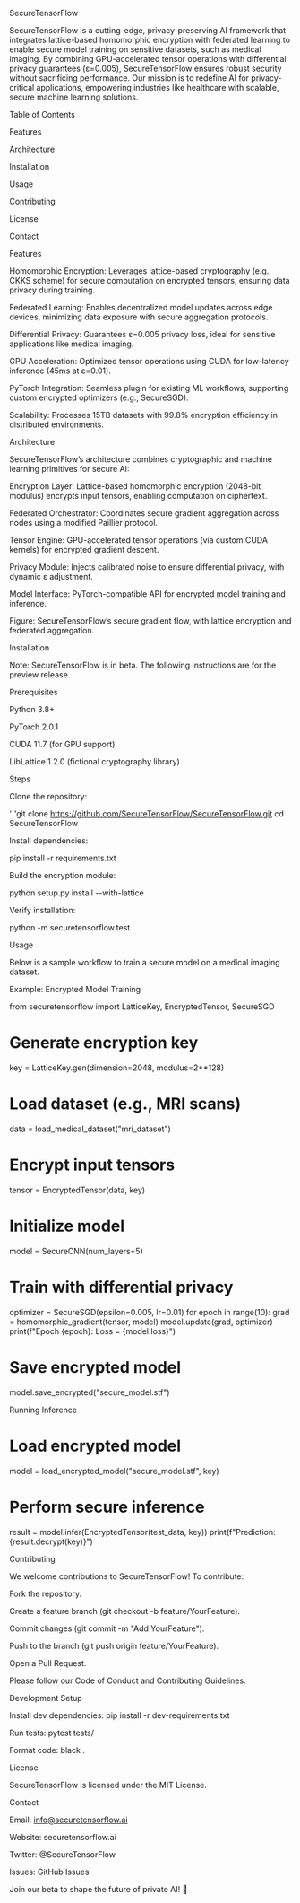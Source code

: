 SecureTensorFlow

SecureTensorFlow is a cutting-edge, privacy-preserving AI framework that integrates lattice-based homomorphic encryption with federated learning to enable secure model training on sensitive datasets, such as medical imaging. By combining GPU-accelerated tensor operations with differential privacy guarantees (ε=0.005), SecureTensorFlow ensures robust security without sacrificing performance. Our mission is to redefine AI for privacy-critical applications, empowering industries like healthcare with scalable, secure machine learning solutions.



Table of Contents





Features



Architecture



Installation



Usage



Contributing



License



Contact

Features





Homomorphic Encryption: Leverages lattice-based cryptography (e.g., CKKS scheme) for secure computation on encrypted tensors, ensuring data privacy during training.



Federated Learning: Enables decentralized model updates across edge devices, minimizing data exposure with secure aggregation protocols.



Differential Privacy: Guarantees ε=0.005 privacy loss, ideal for sensitive applications like medical imaging.



GPU Acceleration: Optimized tensor operations using CUDA for low-latency inference (45ms at ε=0.01).



PyTorch Integration: Seamless plugin for existing ML workflows, supporting custom encrypted optimizers (e.g., SecureSGD).



Scalability: Processes 15TB datasets with 99.8% encryption efficiency in distributed environments.

Architecture

SecureTensorFlow’s architecture combines cryptographic and machine learning primitives for secure AI:





Encryption Layer: Lattice-based homomorphic encryption (2048-bit modulus) encrypts input tensors, enabling computation on ciphertext.



Federated Orchestrator: Coordinates secure gradient aggregation across nodes using a modified Paillier protocol.



Tensor Engine: GPU-accelerated tensor operations (via custom CUDA kernels) for encrypted gradient descent.



Privacy Module: Injects calibrated noise to ensure differential privacy, with dynamic ε adjustment.



Model Interface: PyTorch-compatible API for encrypted model training and inference.

Figure: SecureTensorFlow’s secure gradient flow, with lattice encryption and federated aggregation.

Installation



Note: SecureTensorFlow is in beta. The following instructions are for the preview release.

Prerequisites





Python 3.8+



PyTorch 2.0.1



CUDA 11.7 (for GPU support)



LibLattice 1.2.0 (fictional cryptography library)

Steps





Clone the repository:

'''git clone https://github.com/SecureTensorFlow/SecureTensorFlow.git
cd SecureTensorFlow



Install dependencies:

pip install -r requirements.txt



Build the encryption module:

python setup.py install --with-lattice



Verify installation:

python -m securetensorflow.test

Usage

Below is a sample workflow to train a secure model on a medical imaging dataset.

Example: Encrypted Model Training

from securetensorflow import LatticeKey, EncryptedTensor, SecureSGD

# Generate encryption key
key = LatticeKey.gen(dimension=2048, modulus=2**128)

# Load dataset (e.g., MRI scans)
data = load_medical_dataset("mri_dataset")

# Encrypt input tensors
tensor = EncryptedTensor(data, key)

# Initialize model
model = SecureCNN(num_layers=5)

# Train with differential privacy
optimizer = SecureSGD(epsilon=0.005, lr=0.01)
for epoch in range(10):
    grad = homomorphic_gradient(tensor, model)
    model.update(grad, optimizer)
    print(f"Epoch {epoch}: Loss = {model.loss}")

# Save encrypted model
model.save_encrypted("secure_model.stf")

Running Inference

# Load encrypted model
model = load_encrypted_model("secure_model.stf", key)

# Perform secure inference
result = model.infer(EncryptedTensor(test_data, key))
print(f"Prediction: {result.decrypt(key)}")

Contributing

We welcome contributions to SecureTensorFlow! To contribute:





Fork the repository.



Create a feature branch (git checkout -b feature/YourFeature).



Commit changes (git commit -m "Add YourFeature").



Push to the branch (git push origin feature/YourFeature).



Open a Pull Request.

Please follow our Code of Conduct and Contributing Guidelines.

Development Setup





Install dev dependencies: pip install -r dev-requirements.txt



Run tests: pytest tests/



Format code: black .

License

SecureTensorFlow is licensed under the MIT License.

Contact





Email: info@securetensorflow.ai



Website: securetensorflow.ai



Twitter: @SecureTensorFlow



Issues: GitHub Issues

Join our beta to shape the future of private AI! 🚀
